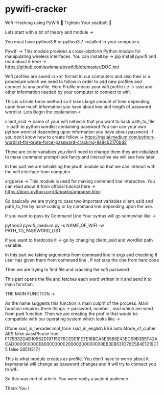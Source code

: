 # pywifi-cracker
Wifi -Hacking using PyWifi 🔐
Tighten Your seatbelt 🤘

Lets start with a bit of theory and module →

You must have python3.6 or python3.7 installed in your computers.

Pywifi → This module provides a cross-platform Python module for manipulating wireless interfaces.
You can install by → pip install pywifi
and read about it here → https://github.com/awkman/pywifi/blob/master/DOC.md

Wifi profiles are saved in xml format in our computers and also their is a procedure which we need to follow in order to add new profiles and connect to any profile.
Here Profile means your wifi profile i.e → ssid and other information needed by your computer to connect to wifi.

This is a brute force method so it takes large amount of time depending upon how much information you have about key and length of password wordlist.
Lets Begin the explanation→

client_ssid → name of your wifi network that you want to hack
path_to_file → path to python wordlist containing password
You can use your own python wordlist depending upon information you have about password.
If you don’t know how to create follow → https://rsajal.medium.com/python-wordlist-for-brute-force-password-cracking-9a8c62170bd2

These are color variables you don’t need to change them they are initialized to make command prompt look fancy and interactive we will see how later.

In this part we are initializing the piwifi module so that we can interact with the wifi interface from computer

argparse → This module is used for making command line interactive.
You can read about it from official tutorial here →
https://docs.python.org/3/howto/argparse.html

So basically we are trying to pass two important variables client_ssid and path_to_file by hard-coding or by command line depending upon the use.

If you want to pass by Command Line Your syntax will go somewhat like →

python3 pywifi_medium.py -s NAME_OF_WIFI -w PATH_TO_PASSWORD_LIST

if you want to hardcode it → go by changing client_ssid and wordlist path variable.

In this part we taking arguments from command line in args and checking if user has given them from command line . If not take the one from hard code

Then we are trying to find file and cracking the wifi password

This part opens the file and fetches each word written in it and send it to main function.

THE MAIN FUNCTION →

As the name suggests this function is main culprit of the process. Main function requires three things → password, number , ssid which are send from pwd function .Then we are creating the profile that would be compatible with our operating system which looks like →

<?xml version="1.0"?>
<WLANProfile xmlns="http://www.microsoft.com/networking/WLAN/profile/v1">
 <name>Dfone</name>
 <SSIDConfig>
  <SSID>
   <hex>ssid_in_hexadecimal_form</hex>
   <name>ssid_in_english</name>
  </SSID>
 </SSIDConfig>
 <connectionType>ESS</connectionType>
 <connectionMode>auto</connectionMode>
 <MSM>
  <security>
   <authEncryption>
    <authentication>Mode_of_cipher</authentication>
    <encryption>AES</encryption>
    <useOneX>false</useOneX>
   </authEncryption>
   <sharedKey>
    <keyType>passPhrase</keyType>
    <protected>true</protected>
    <keyMaterial>F175B32D4D10562D19715079CE9E1FE7E18BCA5E5586E43EC69B3B5F42ACAD000000000E80000000020000200000000EB3E8631D76E5B4E1219C15</keyMaterial>
   </sharedKey>
  </security>
 </MSM>
 <MacRandomization xmlns="http://www.microsoft.com/networking/WLAN/profile/v3">
  <enableRandomization>false</enableRandomization>
  <randomizationSeed>285113171</randomizationSeed>
 </MacRandomization>
</WLANProfile>

This is what module creates as profile. You don’t have to worry about it.
keymaterial will change as password changes and it will try to connect you to wifi.

So this was end of article.
You were really a patient audience.

Thank You !
